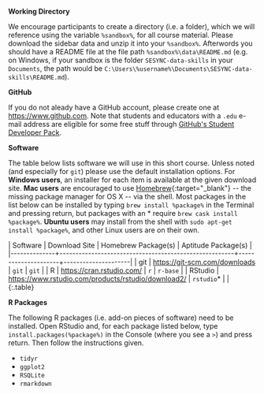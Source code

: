 **Working Directory**

We encourage participants to create a directory (i.e. a folder), which we will reference using the variable `%sandbox%`, for all course material.
Please download the sidebar data and unzip it into your `%sandbox%`.
Afterwords you should have a README file at the file path `%sandbox%\data\README.md` (e.g. on Windows, if your sandbox is the folder `SESYNC-data-skills` in your `Documents`, the path would be `C:\Users\%username%\Documents\SESYNC-data-skills\README.md`).

**GitHub**

If you do not aleady have a GitHub account, please create one at <https://www.github.com>.
Note that students and educators with a `.edu` e-mail address are eligible for some free stuff through [GitHub's Student Developer Pack](https://education.github.com/pack).

**Software**

The table below lists software we will use in this short course.
Unless noted (and especially for `git`) please use the default installation options.
For **Windows users**, an installer for each item is available at the given download site.
**Mac users** are encouraged to use [Homebrew](http://brew.sh){:target="_blank"} -- the missing package manager for OS X -- via the shell.
Most packages in the list below can be installed by typing `brew install %package%` in the Terminal and pressing return, but packages with an * require `brew cask install %package%`.
**Ubuntu users** may install from the shell with `sudo apt-get install %package%`, and other Linux users are on their own.

| Software     | Download Site                                         | Homebrew Package(s) | Aptitude Package(s) |
|--------------+-------------------------------------------------------+---------------------+---------------------|
| git          | <https://git-scm.com/downloads>                       | `git`               | `git`               |
| R            | <https://cran.rstudio.com/>                           | `r`                 | `r-base`            |
| RStudio      | <https://www.rstudio.com/products/rstudio/download2/> | `rstudio`*          |                     |
{:.table}

**R Packages**

The following R packages (i.e. add-on pieces of software) need to be installed. Open RStudio and, for each package listed below, type `install.packages(%package%)` in the Console (where you see a `>`) and press return. Then follow the instructions given.

- `tidyr`
- `ggplot2`
- `RSQLite`
- `rmarkdown`
